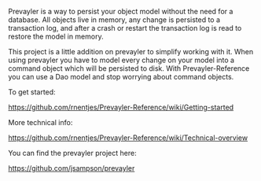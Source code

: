 Prevayler is a way to persist your object model without the need for a database. All objects live in memory, any change is persisted to a transaction log, and after a crash or restart the transaction log is read to restore the model in memory.

This project is a little addition on prevayler to simplify working with it. When using prevayler you have to model every change on your model into a command object which will be persisted to disk. With Prevayler-Reference you can use a Dao model and stop worrying about command objects.

To get started:

https://github.com/rnentjes/Prevayler-Reference/wiki/Getting-started

More technical info:

https://github.com/rnentjes/Prevayler-Reference/wiki/Technical-overview

You can find the prevayler project here:

https://github.com/jsampson/prevayler

